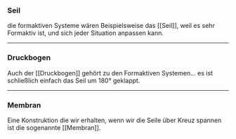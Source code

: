 ### Seil
die formaktiven Systeme wären Beispielsweise das [[Seil]], weil es sehr Formaktiv ist, und sich jeder Situation anpassen kann.

---

### Druckbogen
Auch der [[Druckbogen]] gehört zu den Formaktiven Systemen... es ist schließlich einfach das Seil um 180° geklappt.

---

### Membran
Eine Konstruktion die wir erhalten, wenn wir die Seile über Kreuz spannen ist die sogenannte [[Membran]].
